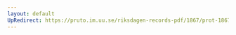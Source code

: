 ```yaml
---
layout: default
UpRedirect: https://pruto.im.uu.se/riksdagen-records-pdf/1867/prot-1867--ak--510/prot-1867--ak--510_003.pdf
---
```

